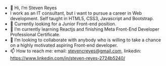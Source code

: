 - 👋 Hi, I’m Steven Reyes
-    I work as an IT consultant, but i want to pursue a career in Web development. Self taught in HTML5, CSS3, Javascript and Bootstrap.
- 👀 Currently looking for a Junior Front-end position.
- 🌱 I’m currently learning Reactjs and finishing Meta Front-End Developer Professional Certificate.
- 💞️ I’m looking to collaborate with anybody who is willing to take a chance on a highly motivated aspiring Front-end developer.
- 📫 How to reach me: email: stevencreyes@gmail.com, linkedin: https://www.linkedin.com/in/steven-reyes-2724b5240/

<!---
rscr/rscr is a ✨ special ✨ repository because its `README.md` (this file) appears on your GitHub profile.
You can click the Preview link to take a look at your changes.
--->
